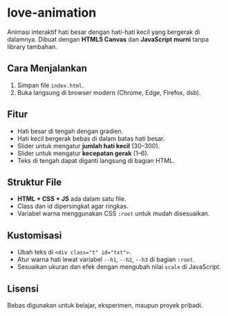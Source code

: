 # love-animation

Animasi interaktif hati besar dengan hati-hati kecil yang bergerak di dalamnya. Dibuat dengan **HTML5 Canvas** dan **JavaScript murni** tanpa library tambahan.

## Cara Menjalankan
1. Simpan file `index.html`.
2. Buka langsung di browser modern (Chrome, Edge, Firefox, dsb).

## Fitur
- Hati besar di tengah dengan gradien.
- Hati kecil bergerak bebas di dalam batas hati besar.
- Slider untuk mengatur **jumlah hati kecil** (30–300).
- Slider untuk mengatur **kecepatan gerak** (1–6).
- Teks di tengah dapat diganti langsung di bagian HTML.

## Struktur File
- **HTML + CSS + JS** ada dalam satu file.
- Class dan id dipersingkat agar ringkas.
- Variabel warna menggunakan CSS `:root` untuk mudah disesuaikan.

## Kustomisasi
- Ubah teks di `<div class="t" id="txt">`.
- Atur warna hati lewat variabel `--h1`, `--h2`, `--h3` di bagian `:root`.
- Sesuaikan ukuran dan efek dengan mengubah nilai `scale` di JavaScript.

## Lisensi
Bebas digunakan untuk belajar, eksperimen, maupun proyek pribadi.
